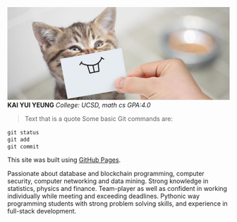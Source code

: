 ![funny cat](interesting-cat-facts.jpg)
**KAI YUI YEUNG**
*College: UCSD, math cs GPA:4.0*



> Text that is a quote
Some basic Git commands are:
```
git status
git add
git commit
```


This site was built using [GitHub Pages](https://pages.github.com/).

Passionate about database and blockchain programming, computer security, computer networking and data mining.
Strong knowledge in statistics, physics and finance. Team-player as well as confident in working individually while
meeting and exceeding deadlines.
Pythonic way programming students with strong problem solving skills, and experience in full-stack development.